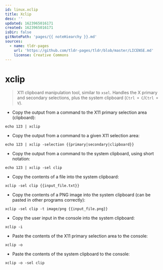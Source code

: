 ```yaml
---
id: linux.xclip
title: Xclip
desc: ''
updated: 1623965016171
created: 1623965016171
isDir: false
gitNotePath: 'pages/{{ noteHiearchy }}.md'
sources:
  - name: tldr-pages
    url: 'https://github.com/tldr-pages/tldr/blob/master/LICENSE.md'
    license: Creative Commons
---
```

# xclip

> X11 clipboard manipulation tool, similar to `xsel`.
> Handles the X primary and secondary selections, plus the system clipboard (`Ctrl + C`/`Ctrl + V`).

- Copy the output from a command to the X11 primary selection area (clipboard):

`echo 123 | xclip`

- Copy the output from a command to a given X11 selection area:

`echo 123 | xclip -selection {{primary|secondary|clipboard}}`

- Copy the output from a command to the system clipboard, using short notation:

`echo 123 | xclip -sel clip`

- Copy the contents of a file into the system clipboard:

`xclip -sel clip {{input_file.txt}}`

- Copy the contents of a PNG image into the system clipboard (can be pasted in other programs correctly):

`xclip -sel clip -t image/png {{input_file.png}}`

- Copy the user input in the console into the system clipboard:

`xclip -i`

- Paste the contents of the X11 primary selection area to the console:

`xclip -o`

- Paste the contents of the system clipboard to the console:

`xclip -o -sel clip`

